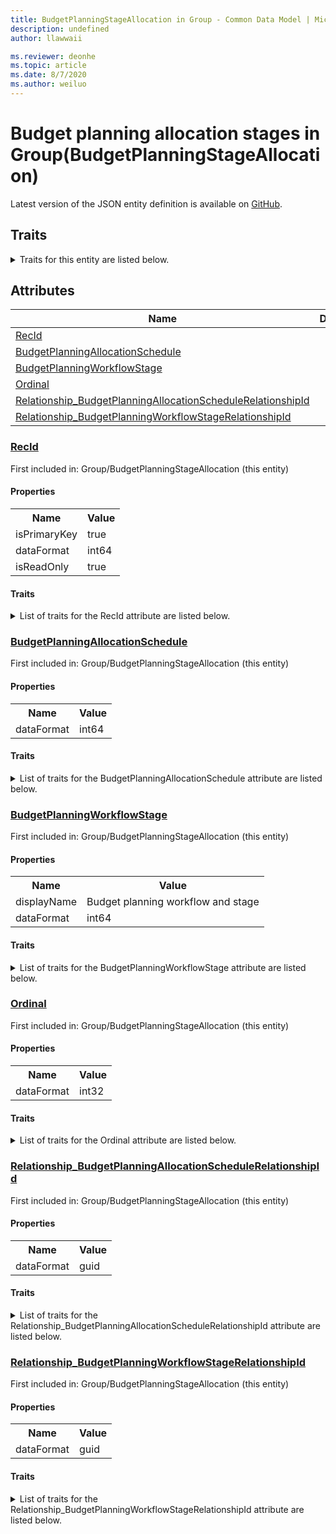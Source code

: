 ```yaml
---
title: BudgetPlanningStageAllocation in Group - Common Data Model | Microsoft Docs
description: undefined
author: llawwaii

ms.reviewer: deonhe
ms.topic: article
ms.date: 8/7/2020
ms.author: weiluo
---
```


# Budget planning allocation stages in Group(BudgetPlanningStageAllocation)

  
 Latest version of the JSON entity definition is available on <a href="https://github.com/Microsoft/CDM/tree/master/schemaDocuments/core/operationsCommon/Tables/Finance/Budget/Group/BudgetPlanningStageAllocation.cdm.json" target="_blank">GitHub</a>.  

## Traits

<details>
<summary>Traits for this entity are listed below.  
</summary>

**is.identifiedBy**  
  names a specifc identity attribute to use with an entity  <table><tr><th>Parameter</th><th>Value</th><th>Data type</th><th>Explanation</th></tr><tr><td>attribute</td><td>[BudgetPlanningStageAllocation/(resolvedAttributes)/RecId](#RecId)</td><td>attribute</td><td></td></tr></table>

**is.CDM.entityVersion**  
  <table><tr><th>Parameter</th><th>Value</th><th>Data type</th><th>Explanation</th></tr><tr><td>versionNumber</td><td>"1.1"</td><td>string</td><td>semantic version number of the entity</td></tr></table>

**is.application.releaseVersion**  
  <table><tr><th>Parameter</th><th>Value</th><th>Data type</th><th>Explanation</th></tr><tr><td>releaseVersion</td><td>"10.0.13.0"</td><td>string</td><td>semantic version number of the application introducing this entity</td></tr></table>

**is.localized.displayedAs**  
  Holds the list of language specific display text for an object.  <table><tr><th>Parameter</th><th>Value</th><th>Data type</th><th>Explanation</th></tr><tr><td>localizedDisplayText</td><td><table><tr><th>languageTag</th><th>displayText</th></tr><tr><td>en</td><td>Budget planning allocation stages</td></tr></table></td><td>entity</td><td>a reference to the constant entity holding the list of localized text</td></tr></table>

</details>

## Attributes

|Name|Description|First Included in Instance|
|---|---|---|
|[RecId](#RecId)||<a href="BudgetPlanningStageAllocation.md" target="_blank">Group/BudgetPlanningStageAllocation</a>|
|[BudgetPlanningAllocationSchedule](#BudgetPlanningAllocationSchedule)||<a href="BudgetPlanningStageAllocation.md" target="_blank">Group/BudgetPlanningStageAllocation</a>|
|[BudgetPlanningWorkflowStage](#BudgetPlanningWorkflowStage)||<a href="BudgetPlanningStageAllocation.md" target="_blank">Group/BudgetPlanningStageAllocation</a>|
|[Ordinal](#Ordinal)||<a href="BudgetPlanningStageAllocation.md" target="_blank">Group/BudgetPlanningStageAllocation</a>|
|[Relationship_BudgetPlanningAllocationScheduleRelationshipId](#Relationship_BudgetPlanningAllocationScheduleRelationshipId)||<a href="BudgetPlanningStageAllocation.md" target="_blank">Group/BudgetPlanningStageAllocation</a>|
|[Relationship_BudgetPlanningWorkflowStageRelationshipId](#Relationship_BudgetPlanningWorkflowStageRelationshipId)||<a href="BudgetPlanningStageAllocation.md" target="_blank">Group/BudgetPlanningStageAllocation</a>|

### <a href=#RecId name="RecId">RecId</a>

First included in: Group/BudgetPlanningStageAllocation (this entity)  

#### Properties

<table><tr><th>Name</th><th>Value</th></tr><tr><td>isPrimaryKey</td><td>true</td></tr><tr><td>dataFormat</td><td>int64</td></tr><tr><td>isReadOnly</td><td>true</td></tr></table>

#### Traits

<details>
<summary>List of traits for the RecId attribute are listed below.</summary>

**is.dataFormat.integer**  
**is.dataFormat.big**  
**is.identifiedBy**  
names a specifc identity attribute to use with an entity  <table><tr><th>Parameter</th><th>Value</th><th>Data type</th><th>Explanation</th></tr><tr><td>attribute</td><td>[BudgetPlanningStageAllocation/(resolvedAttributes)/RecId](#RecId)</td><td>attribute</td><td></td></tr></table>

**is.readOnly**  
**is.dataFormat.integer**  
**is.dataFormat.big**  
</details>

### <a href=#BudgetPlanningAllocationSchedule name="BudgetPlanningAllocationSchedule">BudgetPlanningAllocationSchedule</a>

First included in: Group/BudgetPlanningStageAllocation (this entity)  

#### Properties

<table><tr><th>Name</th><th>Value</th></tr><tr><td>dataFormat</td><td>int64</td></tr></table>

#### Traits

<details>
<summary>List of traits for the BudgetPlanningAllocationSchedule attribute are listed below.</summary>

**is.dataFormat.integer**  
**is.dataFormat.big**  
**is.dataFormat.integer**  
**is.dataFormat.big**  
</details>

### <a href=#BudgetPlanningWorkflowStage name="BudgetPlanningWorkflowStage">BudgetPlanningWorkflowStage</a>

First included in: Group/BudgetPlanningStageAllocation (this entity)  

#### Properties

<table><tr><th>Name</th><th>Value</th></tr><tr><td>displayName</td><td>Budget planning workflow and stage</td></tr><tr><td>dataFormat</td><td>int64</td></tr></table>

#### Traits

<details>
<summary>List of traits for the BudgetPlanningWorkflowStage attribute are listed below.</summary>

**is.dataFormat.integer**  
**is.dataFormat.big**  
**is.localized.displayedAs**  
Holds the list of language specific display text for an object.  <table><tr><th>Parameter</th><th>Value</th><th>Data type</th><th>Explanation</th></tr><tr><td>localizedDisplayText</td><td><table><tr><th>languageTag</th><th>displayText</th></tr><tr><td>en</td><td>Budget planning workflow and stage</td></tr></table></td><td>entity</td><td>a reference to the constant entity holding the list of localized text</td></tr></table>

**is.dataFormat.integer**  
**is.dataFormat.big**  
</details>

### <a href=#Ordinal name="Ordinal">Ordinal</a>

First included in: Group/BudgetPlanningStageAllocation (this entity)  

#### Properties

<table><tr><th>Name</th><th>Value</th></tr><tr><td>dataFormat</td><td>int32</td></tr></table>

#### Traits

<details>
<summary>List of traits for the Ordinal attribute are listed below.</summary>

**is.dataFormat.integer**  
**is.dataFormat.integer**  
</details>

### <a href=#Relationship_BudgetPlanningAllocationScheduleRelationshipId name="Relationship_BudgetPlanningAllocationScheduleRelationshipId">Relationship_BudgetPlanningAllocationScheduleRelationshipId</a>

First included in: Group/BudgetPlanningStageAllocation (this entity)  

#### Properties

<table><tr><th>Name</th><th>Value</th></tr><tr><td>dataFormat</td><td>guid</td></tr></table>

#### Traits

<details>
<summary>List of traits for the Relationship_BudgetPlanningAllocationScheduleRelationshipId attribute are listed below.</summary>

**is.dataFormat.character**  
**is.dataFormat.big**  
**is.dataFormat.array**  
**is.dataFormat.guid**  
**means.identity.entityId**  
**is.linkedEntity.identifier**  
Marks the attribute(s) that hold foreign key references to a linked (used as an attribute) entity. This attribute is added to the resolved entity to enumerate the referenced entities.  <table><tr><th>Parameter</th><th>Value</th><th>Data type</th><th>Explanation</th></tr><tr><td>entityReferences</td><td><table><tr><th>entityReference</th><th>attributeReference</th></tr><tr><td><a href="BudgetPlanningAllocationSchedule.md" target="_blank">/core/operationsCommon/Tables/Finance/Budget/Group/BudgetPlanningAllocationSchedule.cdm.json/BudgetPlanningAllocationSchedule</a></td><td><a href="BudgetPlanningAllocationSchedule.md#RecId" target="_blank">RecId</a></td></tr></table></td><td>entity</td><td>a reference to the constant entity holding the list of entity references</td></tr></table>

**is.dataFormat.guid**  
**is.dataFormat.character**  
**is.dataFormat.array**  
</details>

### <a href=#Relationship_BudgetPlanningWorkflowStageRelationshipId name="Relationship_BudgetPlanningWorkflowStageRelationshipId">Relationship_BudgetPlanningWorkflowStageRelationshipId</a>

First included in: Group/BudgetPlanningStageAllocation (this entity)  

#### Properties

<table><tr><th>Name</th><th>Value</th></tr><tr><td>dataFormat</td><td>guid</td></tr></table>

#### Traits

<details>
<summary>List of traits for the Relationship_BudgetPlanningWorkflowStageRelationshipId attribute are listed below.</summary>

**is.dataFormat.character**  
**is.dataFormat.big**  
**is.dataFormat.array**  
**is.dataFormat.guid**  
**means.identity.entityId**  
**is.linkedEntity.identifier**  
Marks the attribute(s) that hold foreign key references to a linked (used as an attribute) entity. This attribute is added to the resolved entity to enumerate the referenced entities.  <table><tr><th>Parameter</th><th>Value</th><th>Data type</th><th>Explanation</th></tr><tr><td>entityReferences</td><td><table><tr><th>entityReference</th><th>attributeReference</th></tr><tr><td><a href="BudgetPlanningWorkflowStage.md" target="_blank">/core/operationsCommon/Tables/Finance/Budget/Group/BudgetPlanningWorkflowStage.cdm.json/BudgetPlanningWorkflowStage</a></td><td><a href="BudgetPlanningWorkflowStage.md#RecId" target="_blank">RecId</a></td></tr></table></td><td>entity</td><td>a reference to the constant entity holding the list of entity references</td></tr></table>

**is.dataFormat.guid**  
**is.dataFormat.character**  
**is.dataFormat.array**  
</details>

